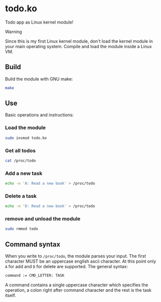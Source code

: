 # todo.ko
Todo app as Linux kernel module!

> [!WARNING]
>  Since this is my first Linux kernel module, don't load the kernel module in your main operating system. Compile and load the module inside a Linux VM.

## Build
Build the module with GNU make:
```bash
make
```

## Use
Basic operations and instructions:

### Load the module
```bash
sudo insmod todo.ko
```

### Get all todos
```bash
cat /proc/todo
```

### Add a new task
```bash
echo -n 'A: Read a new book' > /proc/todo
```

### Delete a task
```bash
echo -n 'D: Read a new book' > /proc/todo
```

### remove and unload the module
```bash
sudo rmmod todo
```

## Command syntax
When you write to `/proc/todo`, the module parses your input. The first character MUST be an uppercase english ascii character.
At this point only `A` for add and `D` for delete are supported. The general syntax:
```txt
command := CMD_LETTER: TASK
```
A command contains a single uppercase character which specifies the operation, a colon right after command character and the rest is the task itself.

